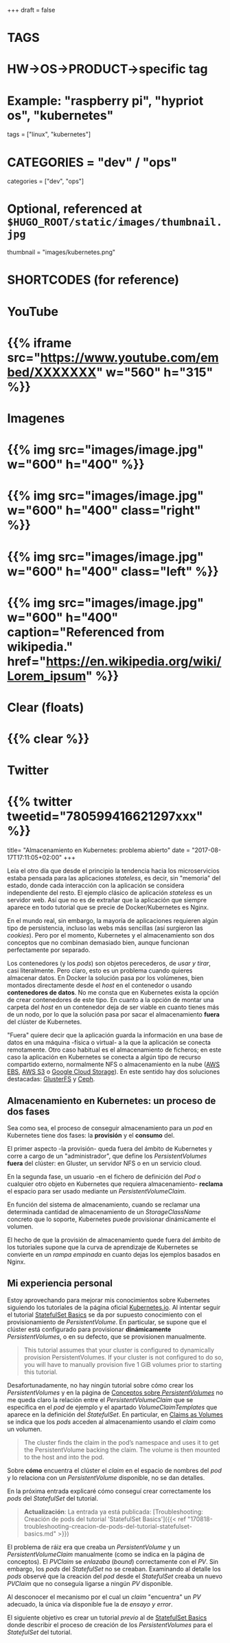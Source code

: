 +++
draft = false

# TAGS
# HW->OS->PRODUCT->specific tag
# Example: "raspberry pi", "hypriot os", "kubernetes"

tags = ["linux", "kubernetes"]

# CATEGORIES = "dev" / "ops"
categories = ["dev", "ops"]

# Optional, referenced at `$HUGO_ROOT/static/images/thumbnail.jpg`
thumbnail = "images/kubernetes.png"

# SHORTCODES (for reference)

# YouTube
# {{% iframe src="https://www.youtube.com/embed/XXXXXXX" w="560" h="315" %}}
# Imagenes
# {{% img src="images/image.jpg" w="600" h="400" %}}
# {{% img src="images/image.jpg" w="600" h="400" class="right" %}}
# {{% img src="images/image.jpg" w="600" h="400" class="left" %}}
# {{% img src="images/image.jpg" w="600" h="400" caption="Referenced from wikipedia." href="https://en.wikipedia.org/wiki/Lorem_ipsum" %}}
# Clear (floats)
# {{% clear %}}
# Twitter
# {{% twitter tweetid="780599416621297xxx" %}}

title=  "Almacenamiento en Kubernetes: problema abierto"
date = "2017-08-17T17:11:05+02:00"
+++

Leía el otro día que desde el principio la tendencia hacia los microservicios estaba pensada para las aplicaciones _stateless_, es decir, sin "memoria" del estado, donde cada interacción con la aplicación se considera independiente del resto. El ejemplo clásico de aplicación _stateless_ es un servidor web. Así que no es de extrañar que la aplicación que siempre aparece en todo tutorial que se precie de Docker/Kubernetes  es Nginx.

En el mundo real, sin embargo, la mayoría de aplicaciones requieren algún tipo de persistencia, incluso las webs más sencillas (así surgieron las _cookies_). Pero por el momento, Kubernetes y el almacenamiento son dos conceptos que no combinan demasiado bien, aunque funcionan perfectamente por separado.

<!--more-->

Los contenedores (y los _pods_) son objetos perecederos, de _usar y tirar_, casi literalmente. Pero claro, esto es un problema cuando quieres almacenar datos. En Docker la solución pasa por los volúmenes, bien montados directamente desde el _host_ en el contenedor o usando **contenedores de datos**. No me consta que en Kubernetes exista la opción de crear contenedores de este tipo. En cuanto a la opción de montar una carpeta del _host_ en un contenedor deja de ser viable en cuanto tienes más de un nodo, por lo que la solución pasa por sacar el almacenamiento **fuera** del clúster de Kubernetes.

"Fuera" quiere decir que la aplicación guarda la información en una base de datos en una máquina -física o virtual- a la que la  aplicación se conecta remotamente. Otro caso habitual es el almacenamiento de ficheros; en este caso la aplicación en Kubernetes se conecta a algún tipo de recurso compartido externo, normalmente NFS o almacenamiento en la nube ([AWS EBS](https://aws.amazon.com/es/ebs/), [AWS S3](https://aws.amazon.com/s3/?nc2=h_m1) o [Google Cloud Storage](https://cloud.google.com/products/storage/)). En este sentido hay dos soluciones destacadas: [GlusterFS](https://www.gluster.org/) y [Ceph](http://ceph.com/).

## Almacenamiento en Kubernetes: un proceso de dos fases

Sea como sea, el proceso de conseguir almacenamiento para un _pod_ en Kubernetes tiene dos fases: la **provisión** y el **consumo** del.

El primer aspecto -la provisión- queda fuera del ámbito de Kubernetes y corre a cargo de un "administrador", que define los _PersistentVolumes_ **fuera** del clúster: en Gluster, un servidor NFS o en un servicio cloud.

En la segunda fase, un usuario -en el fichero de definición del _Pod_ o cualquier otro objeto en Kubernetes que requiera almacenamiento- **reclama** el espacio para ser usado mediante un _PersistentVolumeClaim_.

En función del sistema de almacenamiento, cuando se reclamar una determinada cantidad de almacenamiento de un _StorageClassName_ concreto que lo soporte, Kubernetes puede provisionar dinámicamente el volumen.

El hecho de que la provisión de almacenamiento quede fuera del ámbito de los tutoriales supone que la curva de aprendizaje de Kubernetes se convierte en un _rampa empinada_ en cuanto dejas los ejemplos basados en Nginx.

## Mi experiencia personal

Estoy aprovechando para mejorar mis conocimientos sobre Kubernetes siguiendo los tutoriales de la página oficial [Kubernetes.io](https://kubernetes.io/docs/tutorials/). Al intentar seguir el tutorial [StatefulSet Basics](https://kubernetes.io/docs/tutorials/stateful-application/basic-stateful-set/) se da por supuesto conocimiento con el provisionamiento de _PersistentVolume_. En particular, se supone que el clúster está configurado para provisionar **dinámicamente** _PersistentVolumes_, o en su defecto, que se provisionen manualmente.

> This tutorial assumes that your cluster is configured to dynamically provision PersistentVolumes. If your cluster is not configured to do so, you will have to manually provision five 1 GiB volumes prior to starting this tutorial.

Desafortunadamente, no hay ningún tutorial sobre cómo crear los _PersistentVolumes_ y en la página de [Conceptos sobre _PersistentVolumes_](https://kubernetes.io/docs/concepts/storage/persistent-volumes/) no me queda claro la relación entre el _PersistentVolumeClaim_ que se especifica en el _pod_ de ejemplo y el apartado _VolumeClaimTemplates_ que aparece en la definición del _StatefulSet_. En particular, en [Claims as Volumes](https://kubernetes.io/docs/concepts/storage/persistent-volumes/#claims-as-volumes) se indica que los _pods_ acceden al almacenamiento usando el _claim_ como un volumen.

> The cluster finds the claim in the pod’s namespace and uses it to get the PersistentVolume backing the claim. The volume is then mounted to the host and into the pod.

Sobre **cómo** encuentra el clúster el _claim_ en el espacio de nombres del _pod_ y lo relaciona con un _PersistentVolume_ disponible, no se dan detalles.

En la próxima entrada explicaré cómo conseguí crear correctamente los _pods_ del _StatefulSet_ del tutorial.

> **Actualización**: La entrada ya está publicada: [Troubleshooting: Creación de pods del tutorial 'StatefulSet Basics']({{< ref "170818-troubleshooting-creacion-de-pods-del-tutorial-statefulset-basics.md" >}})

El problema de ráiz era que creaba un _PersistentVolume_ y un _PersistentVolumeClaim_ manualmente (como se indica en la página de conceptos). El _PVClaim_ se _enlazaba_ (_bound_) correctamente con el _PV_. Sin embargo, los _pods_ del _StatefulSet_ no se creaban. Examinando al detalle los _pods_ observé que la creación del _pod_ desde el _StatefulSet_ creaba un nuevo _PVClaim_ que no conseguía ligarse a ningún _PV_ disponible.

Al desconocer el mecanismo por el cual un _claim_ "encuentra" un _PV_ adecuado, la única vía disponible fue la de _ensayo y error_.

El siguiente objetivo es crear un tutorial _previo_ al de [StatefulSet Basics](https://kubernetes.io/docs/tutorials/stateful-application/basic-stateful-set/) donde describir el proceso de creación de los _PersistentVolumes_ para el _StatefulSet_ del tutorial.